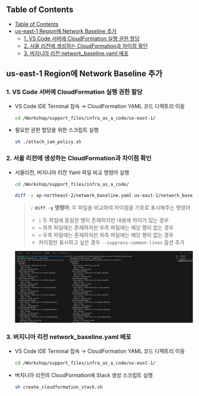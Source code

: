## Table of Contents
- [Table of Contents](#table-of-contents)
- [us-east-1 Region에 Network Baseline 추가](#us-east-1-region에-network-baseline-추가)
  - [1. VS Code 서버에 CloudFormation 실행 권한 할당](#1-vs-code-서버에-cloudformation-실행-권한-할당)
  - [2. 서울 리전에 생성하는 CloudFormation과 차이점 확인](#2-서울-리전에-생성하는-cloudformation과-차이점-확인)
  - [3. 버지니아 리전 network\_baseline.yaml 배포](#3-버지니아-리전-network_baselineyaml-배포)

## us-east-1 Region에 Network Baseline 추가

### 1. VS Code 서버에 CloudFormation 실행 권한 할당

- VS Code IDE Terminal 접속 → CloudFormation YAML 코드 디렉토리 이동

  ```bash
  cd /Workshop/support_files/infra_as_a_code/us-east-1/
  ```

- 필요한 권한 할당을 위한 스크립트 실행

  ```bash
  sh ./attach_iam_policy.sh
  ```

### 2. 서울 리전에 생성하는 CloudFormation과 차이점 확인

- 서울리전, 버지니아 리전 Yaml 파일 비교 명령어 실행

  ```bash
  cd /Workshop/support_files/infra_as_a_code/
  ```

  ```bash
  diff -y ap-northeast-2/network_baseline.yaml us-east-1/network_baseline.yaml
  ```

  > 💡 **`diff -y` 명령어**: 두 파일을 비교하여 차이점을 기호로 표시해주는 명령어
  > - `|` 두 파일에 동일한 행이 존재하지만 내용에 차이가 있는 경우
  > - `<` 좌측 파일에는 존재하지만 우측 파일에는 해당 행이 없는 경우
  > - `>` 우측 파일에는 존재하지만 좌측 파일에는 해당 행이 없는 경우
  > - 차이점만 표시하고 싶은 경우 `--suppress-common-lines` 옵션 추가

  ![alt text](./img/diff_seoul_and_virginia.png)

### 3. 버지니아 리전 network_baseline.yaml 배포

- VS Code IDE Terminal 접속 → CloudFormation YAML 코드 디렉토리 이동

  ```bash
  cd /Workshop/support_files/infra_as_a_code/us-east-1/
  ```

- 버지니아 리전의 CloudFormation에 Stack 생성 스크립트 실행

  ```bash
  sh create_cloudformation_stack.sh
  ```









































